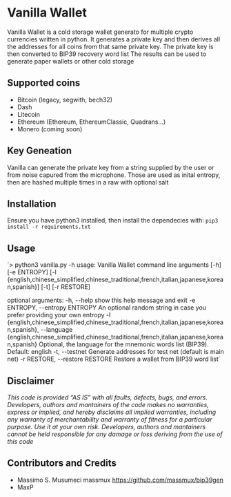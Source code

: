 # Vanilla Wallet

Vanilla Wallet is a cold storage wallet generato for multiple crypto currencies written in python. It generates a private key and then derives all the addresses for all coins from that same private key.
The private key is then converted to BIP39 recovery word list
The results can be used to generate paper wallets or other cold storage

## Supported coins

 - Bitcoin (legacy, segwith, bech32)
 - Dash
 - Litecoin 
 - Ethereum (Ethereum, EthereumClassic, Quadrans...)
 - Monero (coming soon)

## Key Geneation
Vanilla can generate the private key from a string supplied by the user or from noise capured from the microphone. Those are used as inital entropy, then are hashed multiple times in a raw with optional salt

## Installation
Ensure you have python3 installed, then install the dependecies with:
`pip3 install -r requirements.txt`

## Usage
`> python3 vanilla.py -h
usage: Vanilla Wallet command line arguments [-h] [-e ENTROPY]
                                             [-l {english,chinese_simplified,chinese_traditional,french,italian,japanese,korean,spanish}]
                                             [-t] [-r RESTORE]

optional arguments:
  -h, --help            show this help message and exit
  -e ENTROPY, --entropy ENTROPY
                        An optional random string in case you prefer providing
                        your own entropy
  -l {english,chinese_simplified,chinese_traditional,french,italian,japanese,korean,spanish}, --language {english,chinese_simplified,chinese_traditional,french,italian,japanese,korean,spanish}
                        Optional, the language for the mnemonic words list
                        (BIP39). Default: english
  -t, --testnet         Generate addresses for test net (default is main net)
  -r RESTORE, --restore RESTORE
                        Restore a wallet from BIP39 word list`

 ## Disclaimer
*This code is provided  ​“AS IS” with all faults, defects, bugs, and errors. Developers, authors  and mantainers of the code makes no warranties, express or implied, and hereby disclaims all implied warranties, including any warranty of merchantability and warranty of fitness for a particular purpose. 
Use it at your own risk. Developers, authors  and mantainers cannot be held responsible for any damage or loss deriving from the use of this code*

## Contributors and Credits
- Massimo S. Musumeci massmux https://github.com/massmux/bip39gen
- MaxP